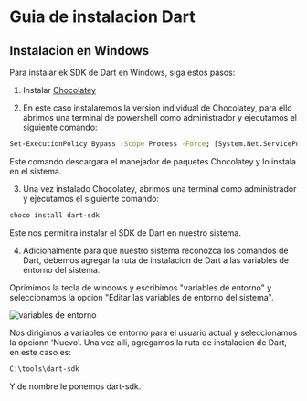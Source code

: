 # Guia de instalacion Dart

## Instalacion en Windows

Para instalar ek SDK de Dart en Windows, siga estos pasos:

1. Instalar [Chocolatey](https://chocolatey.org/install)

2. En este caso instalaremos la version individual de Chocolatey, para ello abrimos una terminal de powershell como administrador y ejecutamos el siguiente comando:

```bash
Set-ExecutionPolicy Bypass -Scope Process -Force; [System.Net.ServicePointManager]::SecurityProtocol = [System.Net.ServicePointManager]::SecurityProtocol -bor 3072; iex ((New-Object System.Net.WebClient).DownloadString('https://community.chocolatey.org/install.ps1'))
```
Este comando descargara el manejador de paquetes Chocolatey y lo instala en el sistema.

3. Una vez instalado Chocolatey, abrimos una terminal como administrador y ejecutamos el siguiente comando:

```bash
choco install dart-sdk
```

Este nos permitira instalar el SDK de Dart en nuestro sistema.

4. Adicionalmente para que nuestro sistema reconozca los comandos de Dart, debemos agregar la ruta de instalacion de Dart a las variables de entorno del sistema.

Oprimimos la tecla de windows y escribimos "variables de entorno" y seleccionamos la opcion "Editar las variables de entorno del sistema".

![variables de entorno]('https://filestore.community.support.microsoft.com/api/images/289adc92-a95e-4309-8b2f-c73ae598839e?upload=true&fud_access=wJJIheezUklbAN2ppeDns8cDNpYs3nCYjgitr%2BfFBh2dqlqMuW7np3F6Utp%2FKMltnRRYFtVjOMO5tpbpW9UyRAwvLeec5emAPixgq9ta07Dgnp2aq5eJbnfd%2FU3qhn5498QChOTHl3NpYS7xR7zASsaF20jo4ICSz2XTm%2B3GDR4XitSm7nHRR843ku7uXQ4oF6innoBxMaSe9UfrAdMi7owFKjdP9m1UP2W5KAtfQLOIDMfhTpZosYoSU6ynTCpzzGIjrvYhOgdTCiyd0Bsq4g1n%2F%2FV6km5B03fNTgOYq%2Bt9L0xTDWAw%2FobQ1HShgg1fEwR7n7YTPUSHKFPzhu8B%2Bt7YyF5eFR%2BtGKafVYouYebu9Us8Unbgb3AhE1Il88BTB%2BEwJPsVgyzny4rObZ3vUIbkFj4mW6AFU3BpAqCCwBc%3D')

Nos dirigimos a variables de entorno para el usuario actual y seleccionamos la opcionn 'Nuevo'.
Una vez alli, agregamos la ruta de instalacion de Dart, en este caso es:

```bash
C:\tools\dart-sdk
```
Y de nombre le ponemos dart-sdk.



